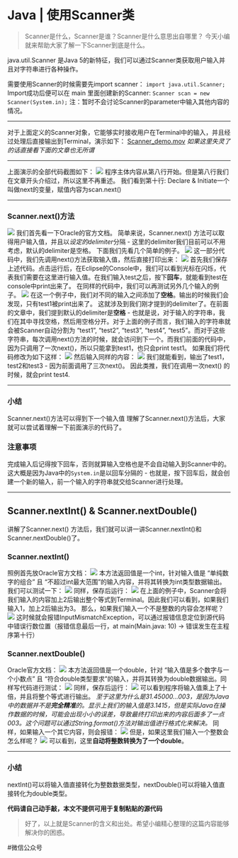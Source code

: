 # Java | 使用Scanner类
> Scanner是什么，Scanner是谁？Scanner是什么意思出自哪里？ 今天小编就来帮助大家了解一下Scanner到底是什么。  

java.util.Scanner 是Java 5的新特征，我们可以通过Scanner类获取用户输入并且对字符串进行各种操作。

需要使用Scanner的时候需要先import scanner：
`import java.util.Scanner;`
Import成功后便可以在 main 里面创建新的Scanner:
`Scanner scan = new Scanner(System.in);`
注：暂时不会讨论Scanner的parameter中输入其他内容的情况。
- - - -
对于上面定义的Scanner对象，它能够实时接收用户在Terminal中的输入，并且经过处理后直接输出到Terminal，演示如下：
<a href='Scanner_demo.mov'>Scanner_demo.mov</a> *如果这里失灵了的话直接看下面的文章也无所谓*
- - - -
上面演示的全部代码截图如下：
![](Java%20%7C%20%E4%BD%BF%E7%94%A8Scanner%E7%B1%BB/6F531EA9-591F-4A10-8166-33D1C0A830ED.png)
程序主体内容从第八行开始。但是第八行我们在文章开头介绍过，所以这里不再重述。
我们看到第十行: Declare & Initiate一个叫做next的变量，赋值内容为scan.next()
- - - -
### Scanner.next()方法
![](Java%20%7C%20%E4%BD%BF%E7%94%A8Scanner%E7%B1%BB/7B39E8F1-846B-4A72-BB62-2F158D286BD7.png)
我们首先看一下Oracle的官方文档。
简单来说，Scanner.next() 方法可以取得用户输入值，并且以*设定的delimiter*分隔 - 这里的delimiter我们目前可以不用考虑，默认的delimiter是空格。
下面我们先看几个简单的例子。
![](Java%20%7C%20%E4%BD%BF%E7%94%A8Scanner%E7%B1%BB/5E460E2F-4C4A-477D-9AAA-EC2F091F232B.png)
这一部分代码中，我们先调用next()方法获取输入值，然后直接打印出来：
![](Java%20%7C%20%E4%BD%BF%E7%94%A8Scanner%E7%B1%BB/EF3E4576-DA2B-4F3F-9BA4-C744D44CB0D1.png)
首先我们保存上述代码。点击运行后，在Eclipse的Console中，我们可以看到光标在闪烁，代表我们需要在这里进行输入值。在我们输入test之后，按下**回车**，就能看到test在console中print出来了。
在同样的代码中，我们可以再测试另外几个输入的例子。
![](Java%20%7C%20%E4%BD%BF%E7%94%A8Scanner%E7%B1%BB/73710AA6-5AD9-4D1D-995A-609D6E266A29.png)
在这一个例子中，我们对不同的输入之间添加了**空格**。输出的时候我们会发现，只有test1被print出来了。
这就涉及到我们刚才提到的delimiter了。在前面的文章中，我们提到默认的delimiter是**空格** - 也就是说，对于输入的字符串，我们在其中寻找空格，然后用空格分开。对于上面的例子而言，我们输入的字符串就会被Scanner自动分割为 “test1”, “test2”, “test3”, “test4”, “test5”。而对于这些字符串，每次调用next()方法的时候，就会访问到下一个。而我们前面的代码中，因为只调用了一次next()，所以只能拿到test1，也只会print test1。
如果我们将代码修改为如下这样：
![](Java%20%7C%20%E4%BD%BF%E7%94%A8Scanner%E7%B1%BB/CA1DA9AB-41F8-4AE2-9DAE-69F28CEC5C1A.png)
然后输入同样的内容：
![](Java%20%7C%20%E4%BD%BF%E7%94%A8Scanner%E7%B1%BB/73E2D4A1-DC4C-4D90-A657-11637885D7A6.png)
我们就能看到，输出了test1，test2和test3 - 因为前面调用了三次next()。
因此类推，我们在调用一次next() 的时候，就会print test4.
- - - -
### 小结
Scanner.next()方法可以得到下一个输入值
理解了Scanner.next()方法后，大家就可以尝试着理解一下前面演示的代码了。
### 注意事项
完成输入后记得按下回车，否则就算输入空格也是不会自动输入到Scanner中的。这大概是因为Java中的`System.in`是以回车分隔的 - 也就是，按下回车后，就会创建一个新的输入，前一个输入的字符串就交给Scanner进行处理。
- - - -
## Scanner.nextInt() & Scanner.nextDouble()
讲解了Scanner.next() 方法后，我们就可以讲一讲Scanner.nextInt()和Scanner.nextDouble()了。
### Scanner.nextInt()
照例首先放Oracle官方文档：
![](Java%20%7C%20%E4%BD%BF%E7%94%A8Scanner%E7%B1%BB/FDEF95B5-6E02-495E-B737-378B72214508.png)
本方法返回值是一个int，针对输入值是 “单纯数字的组合” 且 “不超过int最大范围”的输入内容，并将其转换为int类型数据输出。我们可以测试一下：
![](Java%20%7C%20%E4%BD%BF%E7%94%A8Scanner%E7%B1%BB/925DDD43-FE68-4B08-BDAE-2F0C26E4FBDC.png)
同样，保存后运行：
![](Java%20%7C%20%E4%BD%BF%E7%94%A8Scanner%E7%B1%BB/B0CADA33-9E75-4687-874D-3F9A140946AB.png)
在上面的例子中，Scanner会将我们输入的内容加上2后输出整个等式到Terminal。因此我们可以看到，如果我们输入1，加上2后输出为3。
那么，如果我们输入一个不是整数的内容会怎样呢？
![](Java%20%7C%20%E4%BD%BF%E7%94%A8Scanner%E7%B1%BB/09AC6D09-E1A3-4104-9B51-99294EB10EAA.png)
这时候就会报错InputMismatchException，可以通过报错信息定位到源代码中错误行数位置（报错信息最后一行，at main(Main.java: 10) -> 错误发生在主程序第十行）

### Scanner.nextDouble()
Oracle官方文档：
![](Java%20%7C%20%E4%BD%BF%E7%94%A8Scanner%E7%B1%BB/82E3E8F1-727E-4E3C-814A-2963D57A03F4.png)
本方法返回值是一个double，针对 “输入值是多个数字与一个小数点” 且 “符合double类型要求”的输入，并将其转换为double数据输出。同样写代码进行测试：
![](Java%20%7C%20%E4%BD%BF%E7%94%A8Scanner%E7%B1%BB/06BA2F41-0D59-45E7-8BF5-D0D1CAFE2AC5.png)
同样，保存后运行：
![](Java%20%7C%20%E4%BD%BF%E7%94%A8Scanner%E7%B1%BB/6D27B94C-6EC0-44BF-956A-92A2102627B8.png)
可以看到程序将输入值乘上了十倍，并且将整个等式进行输出。
*至于这里为什么是31.45000…003，是因为Java中的数据并不是**完全精准**的。显示上我们的输入值是3.1415，但是实际Java在操作数据的时候，可能会出现小小的误差，导致最终打印出来的内容后面多了一点003。这个问题可以通过String.format()方法对输出值进行格式化来解决。*
同样，如果输入一个其它内容，则会报错：
![](Java%20%7C%20%E4%BD%BF%E7%94%A8Scanner%E7%B1%BB/D3B83644-0B7B-422B-B116-8C2B94AEC65F.png)
但是，如果这里我们输入一个整数会怎么样呢？
![](Java%20%7C%20%E4%BD%BF%E7%94%A8Scanner%E7%B1%BB/08AF5212-AFD7-46DA-AD9B-5A7FA19D1F0C.png)
可以看到，这里**自动将整数转换为了一个double**。
- - - -
### 小结
nextInt()可以将输入值直接转化为整数数据类型，nextDouble()可以将输入值直接转化为double类型。

**代码请自己动手敲，本文不提供可用于复制粘贴的源代码**

> 好了，以上就是Scanner的含义和出处。希望小编精心整理的这篇内容能够解决你的困惑。  

#微信公众号
